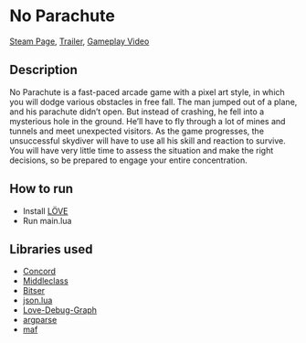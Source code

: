 # No Parachute
[Steam Page](https://store.steampowered.com/app/1575300/No_Parachute/), [Trailer](https://youtu.be/k7YB7nlcnbM), [Gameplay Video](https://youtu.be/jPaZJ4qw7Ow?t=25)
## Description
No Parachute is a fast-paced arcade game with a pixel art style, in which you will dodge various obstacles in free fall. The man jumped out of a plane, and his parachute didn’t open. But instead of crashing, he fell into a mysterious hole in the ground. He’ll have to fly through a lot of mines and tunnels and meet unexpected visitors.
As the game progresses, the unsuccessful skydiver will have to use all his skill and reaction to survive. You will have very little time to assess the situation and make the right decisions, so be prepared to engage your entire concentration.

## How to run
- Install [LÖVE](https://love2d.org/)
- Run main.lua

## Libraries used
- [Concord](https://github.com/Tjakka5/Concord)
- [Middleclass](https://github.com/kikito/middleclass)
- [Bitser](https://github.com/gvx/bitser)
- [json.lua](https://github.com/rxi/json.lua)
- [Love-Debug-Graph](https://github.com/Mechazawa/Love-Debug-Graph)
- [argparse](https://github.com/mpeterv/argparse)
- [maf](https://github.com/bjornbytes/maf)
